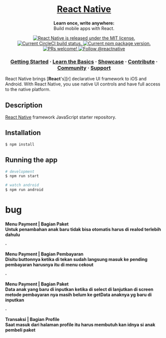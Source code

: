 <h1 align="center">
  <a href="https://reactnative.dev/">
    React Native
  </a>
</h1>

<p align="center">
  <strong>Learn once, write anywhere:</strong><br>
  Build mobile apps with React.
</p>

<p align="center">
  <a href="https://github.com/facebook/react-native/blob/HEAD/LICENSE">
    <img src="https://img.shields.io/badge/license-MIT-blue.svg" alt="React Native is released under the MIT license." />
  </a>
  <a href="https://circleci.com/gh/facebook/react-native">
    <img src="https://circleci.com/gh/facebook/react-native.svg?style=shield" alt="Current CircleCI build status." />
  </a>
  <a href="https://www.npmjs.org/package/react-native">
    <img src="https://img.shields.io/npm/v/react-native?color=brightgreen&label=npm%20package" alt="Current npm package version." />
  </a>
  <a href="https://reactnative.dev/docs/contributing">
    <img src="https://img.shields.io/badge/PRs-welcome-brightgreen.svg" alt="PRs welcome!" />
  </a>
  <a href="https://twitter.com/intent/follow?screen_name=reactnative">
    <img src="https://img.shields.io/twitter/follow/reactnative.svg?label=Follow%20@reactnative" alt="Follow @reactnative" />
  </a>
</p>

<h3 align="center">
  <a href="https://reactnative.dev/docs/getting-started">Getting Started</a>
  <span> · </span>
  <a href="https://reactnative.dev/docs/tutorial">Learn the Basics</a>
  <span> · </span>
  <a href="https://reactnative.dev/showcase">Showcase</a>
  <span> · </span>
  <a href="https://reactnative.dev/docs/contributing">Contribute</a>
  <span> · </span>
  <a href="https://reactnative.dev/help">Community</a>
  <span> · </span>
  <a href="https://github.com/facebook/react-native/blob/HEAD/.github/SUPPORT.md">Support</a>
</h3>

React Native brings [**React**'s][r] declarative UI framework to iOS and Android. With React Native, you use native UI controls and have full access to the native platform.

## Description

[React Native](https://github.com/facebook/react-native) framework JavaScript starter repository.

## Installation

```bash
$ npm install
```

## Running the app

```bash
# development
$ npm run start

# watch android
$ npm run android

```



# bug
<h4 align="left">
  <p align="left">
    <strong>Menu Payment | Bagian Paket</strong><br>
    Untuk penambahan anak baru tidak bisa otomatis harus di realod terlebih dahulu
  </p>
  <span> · </span>
  <p align="left">
    <strong>Menu Payment | Bagian Pembayaran</strong><br>
    Disitu buttonnya ketika di tekan sudah langsung masuk ke pending pembayaran harusnya itu di menu cekout
  </p>  
  <span> · </span>
  <p align="left">
    <strong>Menu Payment | Bagian Paket</strong><br>
    Data anak yang baru di inputkan ketika di select di lanjutkan di screen metode pembayaran nya masih belum ke getData anaknya yg baru di inputkan
  </p>
  <span> · </span>
  <p align="left">
    <strong>Transaksi | Bagian Profile</strong><br>
    Saat masuk dari halaman profile itu harus membutuh kan idnya si anak pembeli paket
  </p>
</h4>
